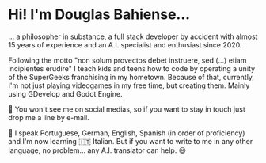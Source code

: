 # Hi! I'm Douglas Bahiense...
... a philosopher in substance, a full stack developer by accident with almost 15 years of experience and an A.I. specialist and enthusiast since 2020. 

Following the motto "non solum provectos debet instruere, sed (...) etiam incipientes erudire" I teach kids and teens how to code by operating a unity of the SuperGeeks franchising in my hometown. Because of that, currently, I'm not just playing videogames in my free time, but creating them. Mainly using GDevelop and Godot Engine.

📧 You won't see me on social medias, so if you want to stay in touch just drop me a line by e-mail.

🚩 I speak Portuguese, German, English, Spanish (in order of proficiency) and I'm now learning 🇮🇹 Italian. But if you want to write to me in any other language, no problem... any A.I. translator can help. 😃
